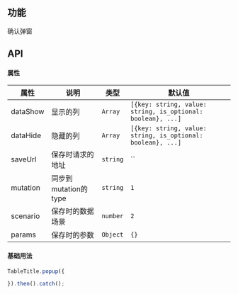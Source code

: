 ## 功能
确认弹窗

## API

#### 属性

属性 | 说明 | 类型 | 默认值
---|---|---|---
dataShow | 显示的列 | `Array` | `[{key: string, value: string, is_optional: boolean}, ...]`
dataHide | 隐藏的列 | `Array` | `[{key: string, value: string, is_optional: boolean}, ...]`
saveUrl | 保存时请求的地址 | `string` | ``
mutation | 同步到mutation的type | `string` | `1`
scenario | 保存时的数据场景 | `number` | `2`
params | 保存时的参数 | `Object` | `{}`

#### 基础用法

``` js
TableTitle.popup({

}).then().catch();
			
```

